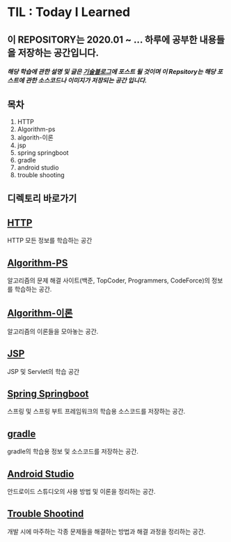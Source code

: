 # TIL : Today I Learned

## 이 REPOSITORY는 2020.01 ~ ... 하루에 공부한 내용들을 저장하는 공간입니다.

##### 해당 학습에 관한 설명 및 글은 [기술블로그](https://wonit.tistory.com/)에 포스트 될 것이며 이 Repsitory는 해당 포스트에 관한 소스코드나 이미지가 저장되는 공간 입니다.

## 목차

1. HTTP
2. Algorithm-ps
3. algorith-이론
4. jsp
5. spring springboot
6. gradle
7. android studio
8. trouble shooting

## 디렉토리 바로가기

## [HTTP](https://github.com/dhslrl321/ROL/tree/master/HTTP)

HTTP 모든 정보를 학습하는 공간

## [Algorithm-PS](https://github.com/dhslrl321/ROL/tree/master/Algorithm-%EB%B0%B1%EC%A4%80)

알고리즘의 문제 해결 사이트(백준, TopCoder, Programmers, CodeForce)의 정보를 학습하는 공간.

## [Algorithm-이론](https://github.com/dhslrl321/ROL/tree/master/Algorithm-%EB%B0%B1%EC%A4%80)

알고리즘의 이론들을 모아놓는 공간.

## [JSP](https://wonit.tistory.com/category/%E2%97%8F%20Web%28%EC%9B%B9%29%20%20%E2%97%8F/JSP%20%26%20Servlet)

JSP 및 Servlet의 학습 공간

## [Spring Springboot](https://github.com/dhslrl321/ROL/tree/master/Spring-Springboot)

스프링 및 스프링 부트 프레임워크의 학습용 소스코드를 저장하는 공간.

## [gradle](https://github.com/dhslrl321/ROL/tree/master/Android%20Studio)

gradle의 학습용 정보 및 소스코드를 저장하는 공간.

## [Android Studio](https://github.com/dhslrl321/ROL/tree/master/Android%20Studio)

안드로이드 스튜디오의 사용 방법 및 이론을 정리하는 공간.

## [Trouble Shootind](https://github.com/dhslrl321/ROL/tree/master/Trouble-Shooting)

개발 시에 마주하는 각종 문제들을 해결하는 방법과 해결 과정을 정리하는 공간.
